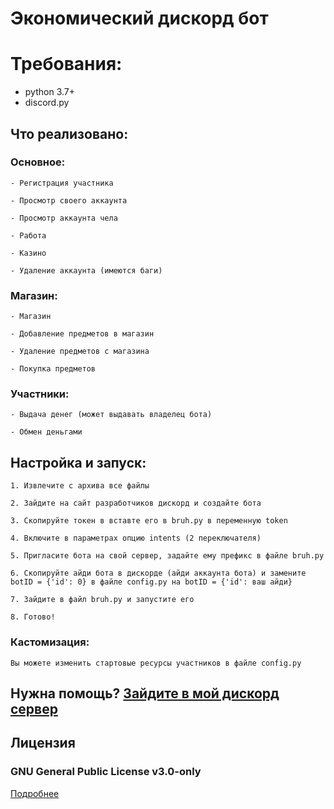 # Экономический дискорд бот
# Требования:
 - python 3.7+
 - discord.py
## Что реализовано:

### Основное:

	- Регистрация участника

	- Просмотр своего аккаунта

	- Просмотр аккаунта чела

	- Работа

	- Казино

	- Удаление аккаунта (имеются баги)

### Магазин:

	- Магазин

	- Добавление предметов в магазин

	- Удаление предметов с магазина

	- Покупка предметов

### Участники:

	- Выдача денег (может выдавать владелец бота)

	- Обмен деньгами

##  Настройка и запуск:

	1. Извлечите с архива все файлы

	2. Зайдите на сайт разработчиков дискорд и создайте бота

	3. Скопируйте токен в вставте его в bruh.py в переменную token

	4. Включите в параметрах опцию intents (2 переключателя)

	5. Пригласите бота на свой сервер, задайте ему префикс в файле bruh.py

	6. Скопируйте айди бота в дискорде (айди аккаунта бота) и замените botID = {'id': 0} в файле config.py на botID = {'id': ваш айди}

	7. Зайдите в файл bruh.py и запустите его

	8. Готово!

### Кастомизация:

	Вы можете изменить стартовые ресурсы участников в файле config.py
## Нужна помощь? [Зайдите в мой дискорд сервер](https://discord.gg/UtaPcgENxS)

## Лицензия

### GNU General Public License v3.0-only

[Подробнее](http://www.gnu.org/licenses/#GPL)

